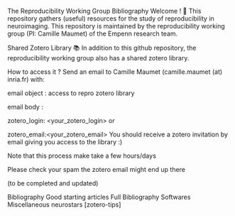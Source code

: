 The Reproducibility Working Group Bibliography
Welcome ! :wave:
This repository gathers (useful) resources for the study of reproducibility in neuroimaging. This repository is maintained by the reproducibility working group (PI: Camille Maumet) of the Empenn research team.

Shared Zotero Library :books:
In addition to this github repository, the reproducibility working group also has a shared zotero library.

How to access it ?
Send an email to Camille Maumet (camille.maumet (at) inria.fr) with:

email object : access to repro zotero library

email body :

zotero_login: <your_zotero_login>
or

zotero_email:<your_zotero_email>
You should receive a zotero invitation by email giving you access to the library :)

Note that this process make take a few hours/days

Please check your spam the zotero email might end up there

(to be completed and updated)

Bibliography
Good starting articles
Full Bibliography
Softwares
Miscellaneous
neurostars
[zotero-tips]
